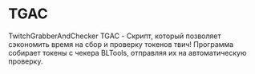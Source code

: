 # TGAC
TwitchGrabberAndChecker
TGAC - Скрипт, который позволяет сэкономить время на сбор и проверку токенов твич!
Программа собирает токены с чекера BLTools, отправляя их на автоматическую проверку.
